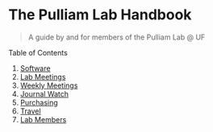 The Pulliam Lab Handbook
============
>A guide by and for members of the Pulliam Lab @ UF

Table of Contents

1. [Software](software.html)
2. [Lab Meetings](labMeetings.html)
3. [Weekly Meetings](weeklyMeetings.html)
4. [Journal Watch](journalWatch.html)
5. [Purchasing](purchasing.md)
6. [Travel](travel.md)
7. [Lab Members](labMembers.md)
